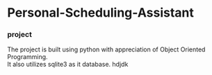 # Personal-Scheduling-Assistant
### project 

The project is built using python with appreciation of Object Oriented Programming.<br />
It also utilizes sqlite3 as it database.
hdjdk
